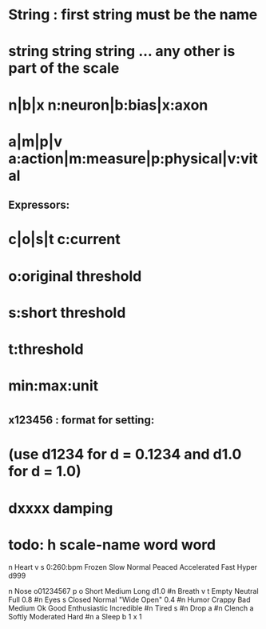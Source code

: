 # String : first string must be the name
# string string string ... any other is part of the scale
# n|b|x		n:neuron|b:bias|x:axon
# a|m|p|v	a:action|m:measure|p:physical|v:vital
## Expressors:
# c|o|s|t	c:current
#					o:original threshold
#					s:short threshold
#					t:threshold
# min:max:unit
#
## x123456 : format for setting:
# (use d1234 for d = 0.1234 and d1.0 for d = 1.0)
# dxxxx damping 
#
# todo: h scale-name word word

n Heart v s 0:260:bpm Frozen Slow Normal Peaced Accelerated Fast Hyper d999

n Nose o01234567 p o Short Medium Long d1.0
#n Breath v t Empty Neutral Full 0.8
#n Eyes s Closed Normal "Wide Open" 0.4
#n Humor Crappy Bad Medium Ok Good Enthusiastic Incredible
#n Tired s
#n Drop a
#n Clench a Softly Moderated Hard
#n a Sleep
b 1
x 1
